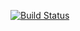 [![Build Status]][Travis CI]

[Build Status]:    https://api.travis-ci.org/ideal/ideal.github.io.svg?branch=source
[Travis CI]:       https://travis-ci.org/ideal/ideal.github.io
